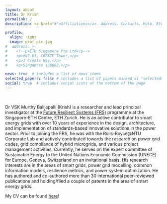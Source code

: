 ```yaml
---
layout: about
title: Dr Krish
permalink: /
description: <a href="#">Affiliations</a>. Address. Contacts. Moto. Etc.

profile:
  align: right
  image: prof_pic.jpg
#  address: >
#    <!--p>ETH Singapore Pte Ltd</p-->	
#    <p>#07-01, CREATE Tower,</p>
#    <p>1 Create Way,</p>	
#    <p>Singapore 138602.</p>  	

news: true  # includes a list of news items
selected_papers: false # includes a list of papers marked as "selected={true}"
social: true  # includes social icons at the bottom of the page
---
```

<br>

Dr VSK Murthy Balijepalli (Krish) is a researcher and lead principal investigator at the [Future Resilient Systems (FRS)](https://frs.ethz.ch/) programme at the Singapore-ETH Centre, ETH Zurich. He is an active contributor to smart energy grids with over 10 years of experience in the design, architecture, and implementation of standards-based innovative solutions in the power sector. Prior to joining the FRS, he was with the Rolls-Royce@NTU Corporate Lab and actively contributed towards the research on power grid codes, grid compliance of hybrid microgrids, and various project management activities. Currently, he serves on the expert committee of Sustainable Energy to the United Nations Economic Commission (UNECE) for Europe, Geneva, Switzerland on an invitational basis. His research interests are in the areas of smart grids, power grid modelling, common information models, resilience metrics, and power system optimization. He has authored and co-authored more than 30 international peer-reviewed publications and holding/filed a couple of patents in the area of smart energy grids. 

My CV can be found [here](../assets/pdf/samy_cv.pdf)!
